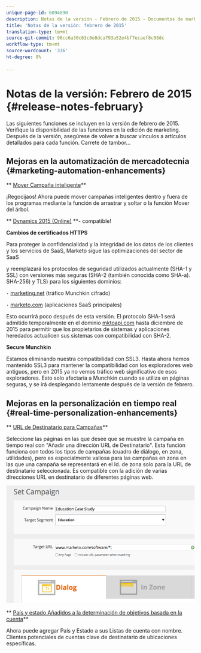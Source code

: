 ```yaml
---
unique-page-id: 6094890
description: Notas de la versión - Febrero de 2015 - Documentos de marketing - Documentación del producto
title: 'Notas de la versión: febrero de 2015'
translation-type: tm+mt
source-git-commit: 96cc6a30c63c8e8dca793a52e4bf7ecaef8c08dc
workflow-type: tm+mt
source-wordcount: '336'
ht-degree: 0%

---
```



# Notas de la versión: Febrero de 2015 {#release-notes-february}

Las siguientes funciones se incluyen en la versión de febrero de 2015. Verifique la disponibilidad de las funciones en la edición de marketing. Después de la versión, asegúrese de volver a buscar vínculos a artículos detallados para cada función. Carrete de tambor...

## Mejoras en la automatización de mercadotecnia {#marketing-automation-enhancements}

** [Mover Campaña inteligente](../../product-docs/core-marketo-concepts/smart-campaigns/using-smart-campaigns/move-a-smart-campaign.md)**

¡Regocijaos! Ahora puede mover campañas inteligentes dentro y fuera de los programas mediante la función de arrastrar y soltar o la función Mover del árbol.

** [Dynamics 2015 (Online)](http://docs.marketo.com/display/docs/microsoft+dynamics+2013+on-premises) **- compatible!

**Cambios de certificados HTTPS**

Para proteger la confidencialidad y la integridad de los datos de los clientes y los servicios de SaaS, Marketo sigue las optimizaciones del sector de SaaS

y reemplazará los protocolos de seguridad utilizados actualmente (SHA-1 y SSL) con versiones más seguras (SHA-2 (también conocida como SHA-a). SHA-256) y TLS) para los siguientes dominios:

`·` [marketing.net](http://marketo.net) (tráfico Munchkin cifrado)

`·` [marketo.com](http://marketo.com) (aplicaciones SaaS principales)

Esto ocurrirá poco después de esta versión. El protocolo SHA-1 será admitido temporalmente en el dominio [mktoapi.com](http://mktoapi.com) hasta diciembre de 2015 para permitir que los propietarios de sistemas y aplicaciones heredados actualicen sus sistemas con compatibilidad con SHA-2.

**Secure Munchkin**

Estamos eliminando nuestra compatibilidad con SSL3. Hasta ahora hemos mantenido SSL3 para mantener la compatibilidad con los exploradores web antiguos, pero en 2015 ya no vemos tráfico web significativo de esos exploradores. Esto solo afectaría a Munchkin cuando se utiliza en páginas seguras, y se irá desplegando lentamente después de la versión de febrero.

## Mejoras en la personalización en tiempo real {#real-time-personalization-enhancements}

** [URL de Destinatario para Campañas](../../product-docs/web-personalization/working-with-web-campaigns/adding-a-target-url-to-a-web-campaign.md)**

Seleccione las páginas en las que desee que se muestre la campaña en tiempo real con &quot;Añadir una dirección URL de Destinatario&quot;. Esta función funciona con todos los tipos de campañas (cuadro de diálogo, en zona, utilidades), pero es especialmente valiosa para las campañas en zona en las que una campaña se representará en el Id. de zona solo para la URL de destinatario seleccionada. Es compatible con la adición de varias direcciones URL en destinatario de diferentes páginas web.

![](assets/image2015-2-19-11-3a0-3a30.png)

** [País y estado Añadidos a la determinación de objetivos basada en la cuenta](https://docs.marketo.com/display/DOCS/View+a+Named+Account+List)**

Ahora puede agregar País y Estado a sus Listas de cuenta con nombre. Clientes potenciales de cuentas clave de destinatario de ubicaciones específicas.
